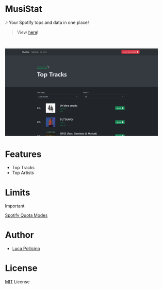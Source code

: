 # MusiStat

🎶 Your Spotify tops and data in one place!

> View [here](https://reallukee.github.io/musistat)!

<br />

![Banner](./assets/banner.png)



# Features

* Top Tracks
* Top Artists



# Limits

> [!IMPORTANT]
> [Spotify Quota Modes](https://developer.spotify.com/documentation/web-api/concepts/quota-modes)



# Author

* [Luca Pollicino](https://github.com/reallukee)



# License

[MIT](./LICENSE) License
